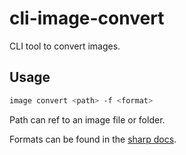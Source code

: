 # cli-image-convert

CLI tool to convert images.

## Usage

```sh
image convert <path> -f <format> 
```

Path can ref to an image file or folder.

Formats can be found in the [sharp docs](https://sharp.pixelplumbing.com/api-output#toformat).
